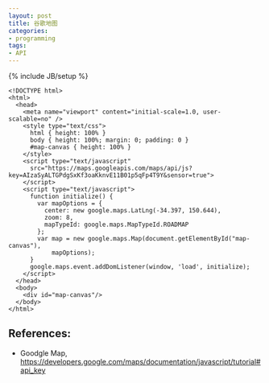 ```yaml
---
layout: post
title: 谷歌地图
categories:
- programming
tags:
- API
---
```

{% include JB/setup %}


    <!DOCTYPE html>
    <html>
      <head>
        <meta name="viewport" content="initial-scale=1.0, user-scalable=no" />
        <style type="text/css">
          html { height: 100% }
          body { height: 100%; margin: 0; padding: 0 }
          #map-canvas { height: 100% }
        </style>
        <script type="text/javascript"
          src="https://maps.googleapis.com/maps/api/js?key=AIzaSyALTGPdgSxKf3oaKknvE11B01p5qFp4T9Y&sensor=true">
        </script>
        <script type="text/javascript">
          function initialize() {
            var mapOptions = {
              center: new google.maps.LatLng(-34.397, 150.644),
              zoom: 8,
              mapTypeId: google.maps.MapTypeId.ROADMAP
            };
            var map = new google.maps.Map(document.getElementById("map-canvas"),
                mapOptions);
          }
          google.maps.event.addDomListener(window, 'load', initialize);
        </script>
      </head>
      <body>
        <div id="map-canvas"/>
      </body>
    </html>

## References:
+ Goodgle Map, <a href="https://developers.google.com/maps/documentation/javascript/tutorial#api_key">
https://developers.google.com/maps/documentation/javascript/tutorial#api_key</a>
